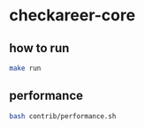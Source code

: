 # checkareer-core

## how to run

```bash
make run
```

## performance

```bash
bash contrib/performance.sh
```
